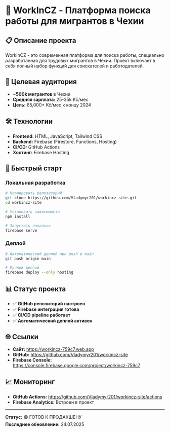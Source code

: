 # 🚀 WorkInCZ - Платформа поиска работы для мигрантов в Чехии

## 📋 Описание проекта

WorkInCZ - это современная платформа для поиска работы, специально разработанная для трудовых мигрантов в Чехии. Проект включает в себя полный набор функций для соискателей и работодателей.

## 🎯 Целевая аудитория

- **~500k мигрантов** в Чехии
- **Средняя зарплата:** 25-35k Kč/мес
- **Цель:** 85,000+ Kč/мес к концу 2024

## 🛠 Технологии

- **Frontend:** HTML, JavaScript, Tailwind CSS
- **Backend:** Firebase (Firestore, Functions, Hosting)
- **CI/CD:** GitHub Actions
- **Хостинг:** Firebase Hosting

## 🚀 Быстрый старт

### Локальная разработка
```bash
# Клонировать репозиторий
git clone https://github.com/Vladymyr201/workincz-site.git
cd workincz-site

# Установить зависимости
npm install

# Запустить локально
firebase serve
```

### Деплой
```bash
# Автоматический деплой при push в main
git push origin main

# Ручной деплой
firebase deploy --only hosting
```

## 📊 Статус проекта

- ✅ **GitHub репозиторий настроен**
- ✅ **Firebase интеграция готова**
- ✅ **CI/CD pipeline работает**
- ✅ **Автоматический деплой активен**

## 🌐 Ссылки

- **Сайт:** https://workincz-759c7.web.app
- **GitHub:** https://github.com/Vladymyr201/workincz-site
- **Firebase Console:** https://console.firebase.google.com/project/workincz-759c7

## 📈 Мониторинг

- **GitHub Actions:** https://github.com/Vladymyr201/workincz-site/actions
- **Firebase Analytics:** Встроен в проект

---

**Статус:** 🟢 ГОТОВ К ПРОДАКШЕНУ  
**Последнее обновление:** 24.07.2025 